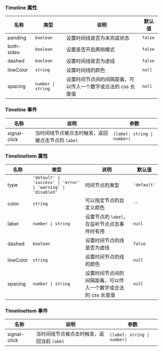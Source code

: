### Timeline 属性

| 名称       | 类型             | 说明                                                          | 默认值 |
| ---------- | ---------------- | ------------------------------------------------------------- | ------ |
| pending    | `boolean`          | 设置时间线是否为未完成状态                                    | `false`  |
| both-sides | `boolean`          | 设置是否开启两侧模式                                          | `false`  |
| dashed     | `boolean`          | 设置时间线是否为虚线                                          | `false`  |
| lineColor  | `string`           | 设置时间线的颜色                                              | `null`   |
| spacing    | `number \| string` | 设置时间节点间的间隔距离，可以传入一个数字或合法的 css 长度值 | `null`   |

### Timeline 事件

| 名称            | 说明                                             | 参数  |
| --------------- | ------------------------------------------------ | ----- |
| signal-click | 当时间线节点被点击时触发，返回被点击节点的 `label` | `(label: string \| number)` |

### TimelineItem 属性

| 名称      | 类型             | 说明                                                                                   | 默认值   |
| --------- | ---------------- | -------------------------------------------------------------------------------------- | -------- |
| type      | `'default' \| 'success' \| 'error' \| 'warning' \| 'disabled'`           | 时间节点的类型 | `'default'` |
| color     | `string`           | 可以指定节点的自定义颜色                                         | `''`       |
| label     | `number \| string` | 设置节点的 `label`，在监听节点点击事件时有用                                             | `null`     |
| dashed    | `boolean`          | 设置时间节点的线是否为虚线                                                             | `false`    |
| lineColor | `string`           | 设置时间节点的线的颜色                                                                 | `null`     |
| spacing   | `number \| string` | 设置时间节点间的间隔距离，可以传入一个数字或合法的 css 长度值                          | `null`     |

### TimelineItem 事件

| 名称            | 说明                                     | 参数  |
| --------------- | ---------------------------------------- | ----- |
| signal-click | 当时间线节点被点击时触发，返回当前 `label` | `(label: string \| number)` |
